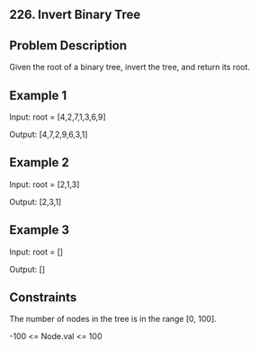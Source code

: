 ## 226. Invert Binary Tree
## Problem Description

Given the root of a binary tree, invert the tree, and return its root.

## Example 1

Input: root = [4,2,7,1,3,6,9]

Output: [4,7,2,9,6,3,1]

## Example 2

Input: root = [2,1,3]

Output: [2,3,1]

## Example 3

Input: root = []

Output: []

## Constraints

The number of nodes in the tree is in the range [0, 100].

-100 <= Node.val <= 100

